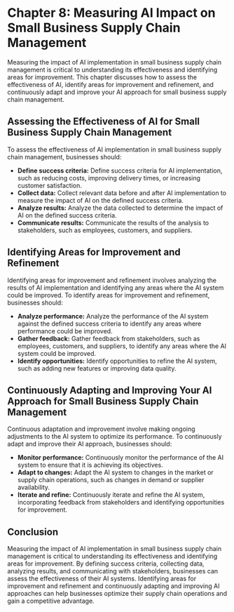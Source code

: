 Chapter 8: Measuring AI Impact on Small Business Supply Chain Management
========================================================================

Measuring the impact of AI implementation in small business supply chain management is critical to understanding its effectiveness and identifying areas for improvement. This chapter discusses how to assess the effectiveness of AI, identify areas for improvement and refinement, and continuously adapt and improve your AI approach for small business supply chain management.

Assessing the Effectiveness of AI for Small Business Supply Chain Management
----------------------------------------------------------------------------

To assess the effectiveness of AI implementation in small business supply chain management, businesses should:

* **Define success criteria:** Define success criteria for AI implementation, such as reducing costs, improving delivery times, or increasing customer satisfaction.
* **Collect data:** Collect relevant data before and after AI implementation to measure the impact of AI on the defined success criteria.
* **Analyze results:** Analyze the data collected to determine the impact of AI on the defined success criteria.
* **Communicate results:** Communicate the results of the analysis to stakeholders, such as employees, customers, and suppliers.

Identifying Areas for Improvement and Refinement
------------------------------------------------

Identifying areas for improvement and refinement involves analyzing the results of AI implementation and identifying any areas where the AI system could be improved. To identify areas for improvement and refinement, businesses should:

* **Analyze performance:** Analyze the performance of the AI system against the defined success criteria to identify any areas where performance could be improved.
* **Gather feedback:** Gather feedback from stakeholders, such as employees, customers, and suppliers, to identify any areas where the AI system could be improved.
* **Identify opportunities:** Identify opportunities to refine the AI system, such as adding new features or improving data quality.

Continuously Adapting and Improving Your AI Approach for Small Business Supply Chain Management
-----------------------------------------------------------------------------------------------

Continuous adaptation and improvement involve making ongoing adjustments to the AI system to optimize its performance. To continuously adapt and improve their AI approach, businesses should:

* **Monitor performance:** Continuously monitor the performance of the AI system to ensure that it is achieving its objectives.
* **Adapt to changes:** Adapt the AI system to changes in the market or supply chain operations, such as changes in demand or supplier availability.
* **Iterate and refine:** Continuously iterate and refine the AI system, incorporating feedback from stakeholders and identifying opportunities for improvement.

Conclusion
----------

Measuring the impact of AI implementation in small business supply chain management is critical to understanding its effectiveness and identifying areas for improvement. By defining success criteria, collecting data, analyzing results, and communicating with stakeholders, businesses can assess the effectiveness of their AI systems. Identifying areas for improvement and refinement and continuously adapting and improving AI approaches can help businesses optimize their supply chain operations and gain a competitive advantage.
